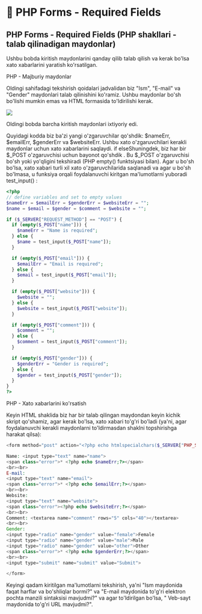

# 📔 PHP Forms - Required Fields

## PHP Forms - Required Fields (PHP shakllari - talab qilinadigan maydonlar)

Ushbu bobda kiritish maydonlarini qanday qilib talab qilish va kerak bo'lsa xato xabarlarini yaratish ko'rsatilgan.

PHP - Majburiy maydonlar

Oldingi sahifadagi tekshirish qoidalari jadvalidan biz "Ism", "E-mail" va "Gender" maydonlari talab qilinishini ko'ramiz. Ushbu maydonlar bo'sh bo'lishi mumkin emas va HTML formasida to'ldirilishi kerak.

<img src='/image_js/php16.png'>

Oldingi bobda barcha kiritish maydonlari ixtiyoriy edi.

Quyidagi kodda biz ba'zi yangi o'zgaruvchilar qo'shdik: $nameErr, $emailErr, $genderErr va $websiteErr. Ushbu xato o'zgaruvchilari kerakli maydonlar uchun xato xabarlarini saqlaydi. if elseShuningdek, biz har bir $_POST o'zgaruvchisi uchun bayonot qo'shdik . Bu $_POST o'zgaruvchisi bo'sh yoki yo'qligini tekshiradi (PHP empty() funktsiyasi bilan). Agar u bo'sh bo'lsa, xato xabari turli xil xato o'zgaruvchilarida saqlanadi va agar u bo'sh bo'lmasa, u funksiya orqali foydalanuvchi kiritgan ma'lumotlarni yuboradi test_input() :

```php
<?php
// define variables and set to empty values
$nameErr = $emailErr = $genderErr = $websiteErr = "";
$name = $email = $gender = $comment = $website = "";

if ($_SERVER["REQUEST_METHOD"] == "POST") {
  if (empty($_POST["name"])) {
    $nameErr = "Name is required";
  } else {
    $name = test_input($_POST["name"]);
  }

  if (empty($_POST["email"])) {
    $emailErr = "Email is required";
  } else {
    $email = test_input($_POST["email"]);
  }

  if (empty($_POST["website"])) {
    $website = "";
  } else {
    $website = test_input($_POST["website"]);
  }

  if (empty($_POST["comment"])) {
    $comment = "";
  } else {
    $comment = test_input($_POST["comment"]);
  }

  if (empty($_POST["gender"])) {
    $genderErr = "Gender is required";
  } else {
    $gender = test_input($_POST["gender"]);
  }
}
?>
```

PHP - Xato xabarlarini ko'rsatish

Keyin HTML shaklida biz har bir talab qilingan maydondan keyin kichik skript qo'shamiz, agar kerak bo'lsa, xato xabari to'g'ri bo'ladi (ya'ni, agar foydalanuvchi kerakli maydonlarni to'ldirmasdan shaklni topshirishga harakat qilsa):

```php
<form method="post" action="<?php echo htmlspecialchars($_SERVER["PHP_SELF"]);?>">

Name: <input type="text" name="name">
<span class="error">* <?php echo $nameErr;?></span>
<br><br>
E-mail:
<input type="text" name="email">
<span class="error">* <?php echo $emailErr;?></span>
<br><br>
Website:
<input type="text" name="website">
<span class="error"><?php echo $websiteErr;?></span>
<br><br>
Comment: <textarea name="comment" rows="5" cols="40"></textarea>
<br><br>
Gender:
<input type="radio" name="gender" value="female">Female
<input type="radio" name="gender" value="male">Male
<input type="radio" name="gender" value="other">Other
<span class="error">* <?php echo $genderErr;?></span>
<br><br>
<input type="submit" name="submit" value="Submit">

</form>
```

Keyingi qadam kiritilgan ma'lumotlarni tekshirish, ya'ni "Ism maydonida faqat harflar va bo'shliqlar bormi?" va "E-mail maydonida to'g'ri elektron pochta manzili sintaksisi mavjudmi?" va agar to'ldirilgan bo'lsa, " Veb-sayt maydonida to'g'ri URL mavjudmi?".







